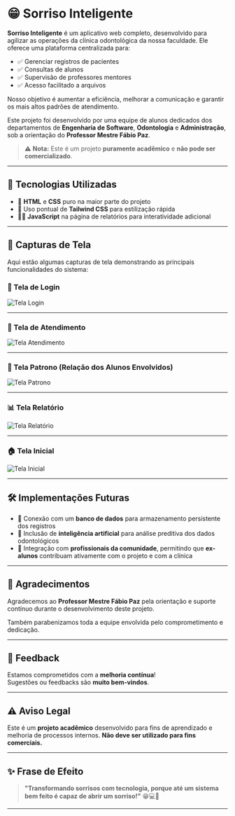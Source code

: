 # 😁 Sorriso Inteligente

**Sorriso Inteligente** é um aplicativo web completo, desenvolvido para agilizar as operações da clínica odontológica da nossa faculdade. Ele oferece uma plataforma centralizada para:  

- ✅ Gerenciar registros de pacientes  
- ✅ Consultas de alunos  
- ✅ Supervisão de professores mentores  
- ✅ Acesso facilitado a arquivos  

Nosso objetivo é aumentar a eficiência, melhorar a comunicação e garantir os mais altos padrões de atendimento.  

Este projeto foi desenvolvido por uma equipe de alunos dedicados dos departamentos de **Engenharia de Software**, **Odontologia** e **Administração**, sob a orientação do **Professor Mestre Fábio Paz**.  

> ⚠️ **Nota:** Este é um projeto **puramente acadêmico** e **não pode ser comercializado**.

---

## 🚀 Tecnologias Utilizadas

- 🧱 **HTML** e **CSS** puro na maior parte do projeto  
- 🎨 Uso pontual de **Tailwind CSS** para estilização rápida  
- 🧑‍💻 **JavaScript** na página de relatórios para interatividade adicional  

---

## 📸 Capturas de Tela

Aqui estão algumas capturas de tela demonstrando as principais funcionalidades do sistema:  

### 🔐 Tela de Login  
![Tela Login](docs/images/tela_login.png)

---

### 🦷 Tela de Atendimento  
![Tela Atendimento](docs/images/tela_atendimento.png)

---

### 👥 Tela Patrono (Relação dos Alunos Envolvidos)  
![Tela Patrono](docs/images/tela_patronos.png)

---

### 📊 Tela Relatório  
![Tela Relatório](docs/images/tela_relatorios.png)

---

### 🏠 Tela Inicial  
![Tela Inicial](docs/images/tela_inicial.png)

---

## 🛠️ Implementações Futuras

- 🔗 Conexão com um **banco de dados** para armazenamento persistente dos registros  
- 🧠 Inclusão de **inteligência artificial** para análise preditiva dos dados odontológicos  
- 👥 Integração com **profissionais da comunidade**, permitindo que **ex-alunos** contribuam ativamente com o projeto e com a clínica  

---

## 🤝 Agradecimentos

Agradecemos ao **Professor Mestre Fábio Paz** pela orientação e suporte contínuo durante o desenvolvimento deste projeto.  

Também parabenizamos toda a equipe envolvida pelo comprometimento e dedicação.  

---

## 📢 Feedback

Estamos comprometidos com a **melhoria contínua**!  
Sugestões ou feedbacks são **muito bem-vindos**.  

---

## ⚠️ Aviso Legal

Este é um **projeto acadêmico** desenvolvido para fins de aprendizado e melhoria de processos internos. **Não deve ser utilizado para fins comerciais.**

---

## ✨ Frase de Efeito

> **"Transformando sorrisos com tecnologia, porque até um sistema bem feito é capaz de abrir um sorriso!"** 😁💻🦷

---

